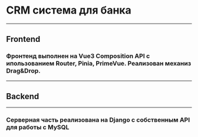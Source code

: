 # CRM система для банка
***
## Frontend

### Фронтенд выполнен на Vue3 Composition API с ипользованием Router, Pinia, PrimeVue. Реализован механиз Drag&Drop.
***
## Backend
***

### Серверная часть реализована на Django с собственным API для работы с MySQL
